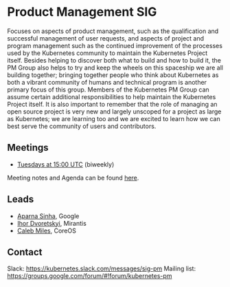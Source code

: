 # Product Management SIG

Focuses on aspects of product management, such as the qualification and successful management of user requests, and aspects of project and program management such as the continued improvement of the processes used by the Kubernetes community to maintain the Kubernetes Project itself.
Besides helping to discover both what to build and how to build it, the PM Group also helps to try and keep the wheels on this spaceship we are all building together; bringing together people who think about Kubernetes as both a vibrant community of humans and technical program is another primary focus of this group.
Members of the Kubernetes PM Group can assume certain additional responsibilities to help maintain the Kubernetes Project itself.
It is also important to remember that the role of managing an open source project is very new and largely unscoped for a project as large as Kubernetes; we are learning too and we are excited to learn how we can best serve the community of users and contributors.

## Meetings
- [Tuesdays at 15:00 UTC](https://zoom.us/j/845373595) (biweekly)

Meeting notes and Agenda can be found [here](https://docs.google.com/document/d/1YqIpyjz4mV1jjvzhLx9JYy8LAduedzaoBMjpUKGUJQo/edit?usp=sharing).

## Leads
- [Aparna Sinha](https://github.com/apsinha), Google
- [Ihor Dvoretskyi](https://github.com/idvoretskyi), Mirantis
- [Caleb Miles](https://github.com/calebamiles), CoreOS

## Contact
Slack: https://kubernetes.slack.com/messages/sig-pm
Mailing list: https://groups.google.com/forum/#!forum/kubernetes-pm


